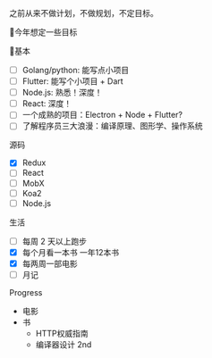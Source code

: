 之前从来不做计划，不做规划，不定目标。

今年想定一些目标

基本

- [ ] Golang/python: 能写点小项目
- [ ] Flutter: 能写个小项目 + Dart
- [ ] Node.js: 熟悉！深度！
- [ ] React: 深度！
- [ ] 一个成熟的项目：Electron + Node + Flutter?
- [ ] 了解程序员三大浪漫：编译原理、图形学、操作系统

源码

- [x] Redux
- [ ] React
- [ ] MobX
- [ ] Koa2
- [ ] Node.js

生活

- [ ] 每周 2 天以上跑步
- [x] 每个月看一本书 一年12本书
- [x] 每两周一部电影
- [ ] 月记

Progress

- 电影
- 书
  - HTTP权威指南
  - 编译器设计 2nd